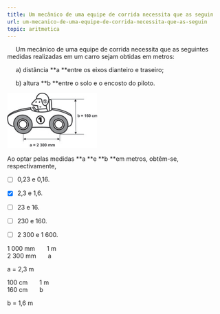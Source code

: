 ```yaml
---
title: Um mecânico de uma equipe de corrida necessita que as seguin
url: um-mecanico-de-uma-equipe-de-corrida-necessita-que-as-seguin
topic: aritmetica
---
```



     Um mecânico de uma equipe de corrida necessita que as seguintes medidas realizadas em um carro sejam obtidas em metros:

     a) distância **a **entre os eixos dianteiro e traseiro;

     b) altura **b **entre o solo e o encosto do piloto.

![](8bdd8a92-3825-655a-0a1e-37c10d88d0ef.png)

Ao optar pelas medidas **a **e **b **em metros, obtêm-se, respectivamente,



- [ ] 0,23 e 0,16.
- [x] 2,3 e 1,6.
- [ ] 23 e 16.
- [ ] 230 e 160.
- [ ] 2 300 e 1 600.


1 000 mm       1 m\
2 300 mm       a

a = 2,3 m

100 cm       1 m\
160 cm       b

b = 1,6 m
